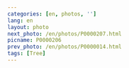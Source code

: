```yaml
---
categories: [en, photos, '']
lang: en
layout: photo
next_photo: /en/photos/P0000207.html
picname: P0000206
prev_photo: /en/photos/P0000014.html
tags: [Tree]
---
```

